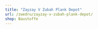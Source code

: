 ```yaml
---
title: "Zayzay V Zubah Plank Depot"
url: /zwedru/zayzay-v-zubah-plank-depot/
shop: Baustoffe
---
```

